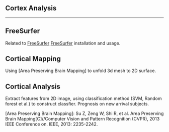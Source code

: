Cortex Analysis
-------------------------------------------------------------------------------
-------------------------------------------------------------------------------

## FreeSurfer
Related to [FreeSurfer] [FreeSurfer] installation and usage.

## Cortical Mapping
Using [Area Preserving Brain Mapping] to unfold 3d mesh to 2D surface.

## Cortical Analysis
Extract features from 2D image, using classification method (SVM, Random forest
 et al.) to construct classfier. Prognosis on new arrival subjects.    


[FreeSurfer]: http://freesurfer.net/
[Area Preserving Brain Mapping]: Su Z, Zeng W, Shi R, et al. Area Preserving 
Brain Mapping[C]//Computer Vision and Pattern Recognition (CVPR), 2013 IEEE 
Conference on. IEEE, 2013: 2235-2242.

 

